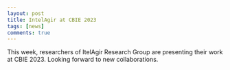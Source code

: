 ```yaml
---
layout: post
title: IntelAgir at CBIE 2023
tags: [news]
comments: true
---
```


This week, researchers of ItelAgir Research Group are presenting their work at CBIE 2023. Looking forward to new collaborations.
